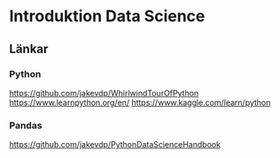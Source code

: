 # Introduktion Data Science

## **Länkar**
### Python
https://github.com/jakevdp/WhirlwindTourOfPython
https://www.learnpython.org/en/
https://www.kaggle.com/learn/python 

### Pandas
https://github.com/jakevdp/PythonDataScienceHandbook
